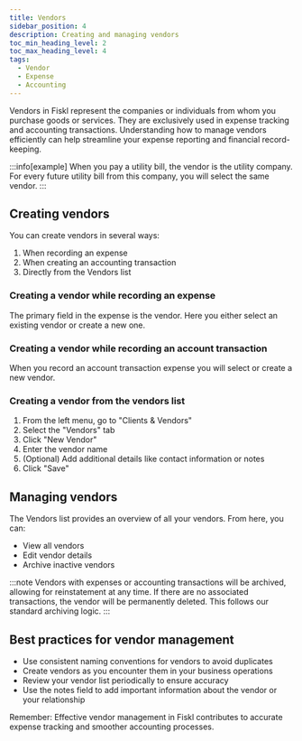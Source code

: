 ```yaml
---
title: Vendors
sidebar_position: 4
description: Creating and managing vendors
toc_min_heading_level: 2
toc_max_heading_level: 4
tags:
  - Vendor
  - Expense
  - Accounting
---
```



Vendors in Fiskl represent the companies or individuals from whom you purchase goods or services. They are exclusively used in expense tracking and accounting transactions. Understanding how to manage vendors efficiently can help streamline your expense reporting and financial record-keeping.

:::info[example]
When you pay a utility bill, the vendor is the utility company. For every future utility bill from this company, you will select the same vendor.
:::

## Creating vendors

You can create vendors in several ways:

1. When recording an expense
2. When creating an accounting transaction
3. Directly from the Vendors list

### Creating a vendor while recording an expense

The primary field in the expense is the vendor. Here you either select an existing vendor or create a new one.

### Creating a vendor while recording an account transaction

When you record an account transaction expense you will select or create a new vendor.

### Creating a vendor from the vendors list

1. From the left menu, go to "Clients & Vendors"
2. Select the "Vendors" tab
3. Click "New Vendor"
4. Enter the vendor name
5. (Optional) Add additional details like contact information or notes
6. Click "Save"

## Managing vendors

The Vendors list provides an overview of all your vendors. From here, you can:

- View all vendors
- Edit vendor details
- Archive inactive vendors

:::note
Vendors with expenses or accounting transactions will be archived, allowing for reinstatement at any time. If there are no associated transactions, the vendor will be permanently deleted. This follows our standard archiving logic.
:::

## Best practices for vendor management

- Use consistent naming conventions for vendors to avoid duplicates
- Create vendors as you encounter them in your business operations
- Review your vendor list periodically to ensure accuracy
- Use the notes field to add important information about the vendor or your relationship

Remember: Effective vendor management in Fiskl contributes to accurate expense tracking and smoother accounting processes.
